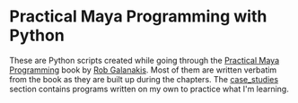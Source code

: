 # Practical Maya Programming with Python

These are Python scripts created while going through the [Practical Maya Programming](https://www.amazon.com/Practical-Programming-Python-Robert-Galanakis/dp/1849694729) book by [Rob Galanakis](https://www.robg3d.com/). Most of them are written verbatim from the book as they are built up during the chapters. The [case_studies](https://gitlab.com/iancarnation/PracticalMayaProgramming/tree/master/case_studies) section contains programs written on my own to practice what I'm learning.